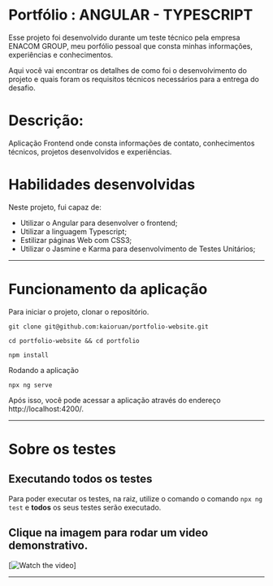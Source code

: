 # Portfólio : ANGULAR - TYPESCRIPT

Esse projeto foi desenvolvido durante um teste técnico pela empresa ENACOM GROUP, meu porfólio pessoal que consta minhas informações, experiências e conhecimentos.

Aqui você vai encontrar os detalhes de como foi o desenvolvimento do projeto e quais foram os requisitos técnicos necessários para a entrega do desafio.

# Descrição:
Aplicação Frontend onde consta informações de contato, conhecimentos técnicos, projetos desenvolvidos e experiências.

# Habilidades desenvolvidas

Neste projeto, fui capaz de:

- Utilizar o Angular para desenvolver o frontend;
- Utilizar a linguagem Typescript;
- Estilizar páginas Web com CSS3;
- Utilizar o Jasmine e Karma para desenvolvimento de Testes Unitários;
   
---

# Funcionamento da aplicação

Para iniciar o projeto, clonar o repositório.

```
git clone git@github.com:kaioruan/portfolio-website.git
```
```
cd portfolio-website && cd portfolio
```
```
npm install
```

Rodando a aplicação

```
npx ng serve
```


Após isso, você pode acessar a aplicação através do endereço http://localhost:4200/.

---

# Sobre os testes
## Executando todos os testes

Para poder executar os testes, na raiz, utilize o comando o comando `npx ng test` e **todos** os seus testes serão executado.

## Clique na imagem para rodar um video demonstrativo.





[![Watch the video]([https://user-images.githubusercontent.com/98183352/227374367-80900de5-dc5b-4e16-85d8-918b11d1fe22.mp4](https://github.com/kaioruan/portfolio-website/assets/98183352/03083897-7ce3-487b-b0a1-59bd5bd2e7ce)https://github.com/kaioruan/portfolio-website/assets/98183352/03083897-7ce3-487b-b0a1-59bd5bd2e7ce)]


---


